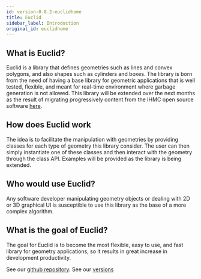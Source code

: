 ```yaml
---
id: version-0.8.2-euclidhome
title: Euclid
sidebar_label: Introduction
original_id: euclidhome
---
```


## What is Euclid?
Euclid is a library that defines geometries such as lines and convex polygons, and also shapes such as cylinders and boxes.
The library is born from the need of having a base library for geometric applications that is well tested, flexible, and meant for real-time environment where
garbage generation is not allowed.
This library will be extended over the next months as the result of migrating progressively content from the IHMC open source software [here](https://github.com/ihmcrobotics/ihmc-open-robotics-software).

## How does Euclid work
The idea is to facilitate the manipulation with geometries by providing classes for each type of geometry this library consider.
The user can then simply instantiate one of these classes and then interact with the geometry through the class API.
Examples will be provided as the library is being extended.

## Who would use Euclid?
Any software developer manipulating geometry objects or dealing with 2D or 3D graphical UI is susceptible to use this library as the base of a more complex algorithm.

## What is the goal of Euclid?
The goal for Euclid is to become the most flexible, easy to use, and fast library for geometry applications, so it results in great increase in development productivity. 

See our [github repository](https://github.com/ihmcrobotics/euclid).
See our [versions](https://ihmcroboticsdocs.github.io/euclid/versions.html)